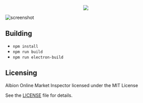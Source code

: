 <p align="center">
  <img src="https://user-images.githubusercontent.com/42527467/102613477-9a2a2680-4143-11eb-93fb-2412a3c8ad51.png" />
</p>

![screenshot](https://user-images.githubusercontent.com/42527467/102617802-c9906180-414a-11eb-89a1-b85c1a5c3de2.png)

## Building

- `npm install`
- `npm run build`
- `npm run electron-build`

## Licensing

Albion Online Market Inspector licensed under the MIT License

See the [LICENSE](LICENSE) file for details.
